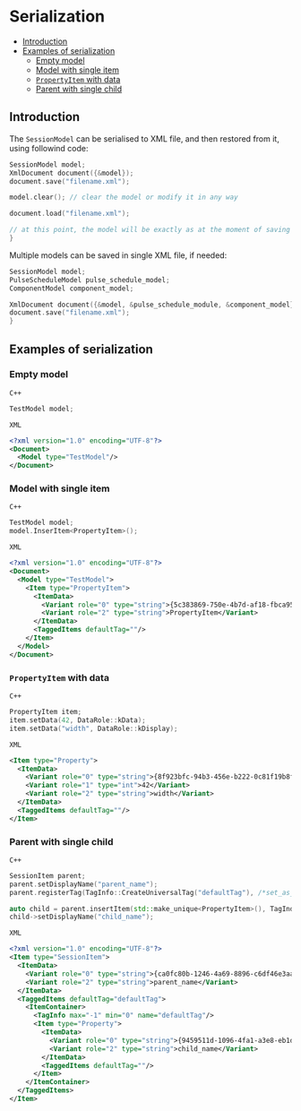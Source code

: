 # Serialization <!-- omit in toc -->

- [Introduction](#introduction)
- [Examples of serialization](#examples-of-serialization)
  - [Empty model](#empty-model)
  - [Model with single item](#model-with-single-item)
  - [`PropertyItem` with data](#propertyitem-with-data)
  - [Parent with single child](#parent-with-single-child)

## Introduction

The `SessionModel` can be serialised to XML file, and then restored from it, using followind code:

```C++
SessionModel model;
XmlDocument document({&model});
document.save("filename.xml");

model.clear(); // clear the model or modify it in any way

document.load("filename.xml");

// at this point, the model will be exactly as at the moment of saving
}
```

Multiple models can be saved in single XML file, if needed:

```C++
SessionModel model;
PulseScheduleModel pulse_schedule_model;
ComponentModel component_model;

XmlDocument document({&model, &pulse_schedule_module, &component_model});
document.save("filename.xml");
}
```

## Examples of serialization

### Empty model

`C++`

```C++
TestModel model;
```

`XML`

```XML
<?xml version="1.0" encoding="UTF-8"?>
<Document>
  <Model type="TestModel"/>
</Document>
```

### Model with single item

`C++`

```C++
TestModel model;
model.InserItem<PropertyItem>();
```

`XML`

```XML
<?xml version="1.0" encoding="UTF-8"?>
<Document>
  <Model type="TestModel">
    <Item type="PropertyItem">
      <ItemData>
        <Variant role="0" type="string">{5c383869-750e-4b7d-af18-fbca95494254}</Variant>
        <Variant role="2" type="string">PropertyItem</Variant>
      </ItemData>
      <TaggedItems defaultTag=""/>
    </Item>
  </Model>
</Document>
```

### `PropertyItem` with data

`C++`

```C++
PropertyItem item;
item.setData(42, DataRole::kData);
item.setData("width", DataRole::kDisplay);
```

`XML`

```XML
<Item type="Property">
  <ItemData>
    <Variant role="0" type="string">{8f923bfc-94b3-456e-b222-0c81f19b8f5f}</Variant>
    <Variant role="1" type="int">42</Variant>
    <Variant role="2" type="string">width</Variant>
  </ItemData>
  <TaggedItems defaultTag=""/>
</Item>
```

### Parent with single child

`C++`

```C++
SessionItem parent;
parent.setDisplayName("parent_name");
parent.registerTag(TagInfo::CreateUniversalTag("defaultTag"), /*set_as_default*/ true);

auto child = parent.insertItem(std::make_unique<PropertyItem>(), TagIndex::append());
child->setDisplayName("child_name");
```

`XML`

```XML
<?xml version="1.0" encoding="UTF-8"?>
<Item type="SessionItem">
  <ItemData>
    <Variant role="0" type="string">{ca0fc80b-1246-4a69-8896-c6df46e3aa99}</Variant>
    <Variant role="2" type="string">parent_name</Variant>
  </ItemData>
  <TaggedItems defaultTag="defaultTag">
    <ItemContainer>
      <TagInfo max="-1" min="0" name="defaultTag"/>
      <Item type="Property">
        <ItemData>
          <Variant role="0" type="string">{9459511d-1096-4fa1-a3e8-eb1d7386694d}</Variant>
          <Variant role="2" type="string">child_name</Variant>
        </ItemData>
        <TaggedItems defaultTag=""/>
      </Item>
    </ItemContainer>
  </TaggedItems>
</Item>
```

